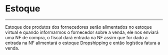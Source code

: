 # Estoque

---

Estoque dos produtos dos fornecedores serão alimentados no estoque virtual e quando informarmos o fornecedor sobre a venda, ele nos enviará uma NF de compra, o fiscal dará entrada na NF assim que for dado a entrada na NF alimentará o estoque Dropshipping e então logística fatura a venda.